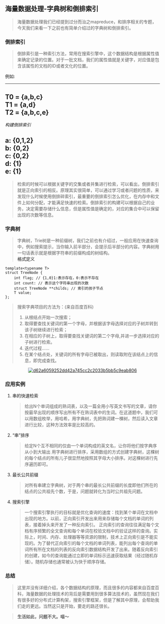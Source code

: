 ## 海量数据处理-字典树和倒排索引
> 海量数据处理我们已经提到过分而治之mapreduce，和排序相关的专题，今天我们来看一下之前也有简单介绍过的字典树和倒排索引。

### 倒排索引
> 倒排索引是一种索引方法，常用在搜索引擎中，这个数据结构是根据属性值来确定记录的位置。对于一批文档，我们的属性值就是关键字，对应值是包含该属性的文档的ID或者文化的位置。    

例如:

--------------------------------------------------------
T0 = {a,b,c}    
T1 = {a,d}  
T2 = {a,b,c,e}  
-------------------------------------------------------
*构建倒排索引*

a: {0,1,2}  
b: {0,2}    
c: {0,2}    
d: {1}  
e: {1}  
--------------------------------------------------------
> 检索的时候可以根据关键字的交集或者并集进行检索，可以看出，倒排索引就是正向索引的相反。原理其实很简单，可以通过学习或者问题的性质，来发现什么时候使用倒排碎索引，最重要的倒排索引怎么优化，在内存中和文件上如何分配，才能满足快速的检索。倒排索引的构建可以根据自己的业务，决定需要存储什么信息，但是属性值是确定的，对应的集合中可以保留出现的次数等信息。


### 字典树
> 字典树，Trie树是一种前缀树，我们之前也有介绍过，一般应用在快速查询中，例如搜索提示，当你输入前半部分，会提示后半部分的内容。字典树用一句话表示就是根据字符串的前缀构成的树结构。  
**格式定义**    
```
template<typename T>
struct TreeNode {
    int flag; // {1,0}1:表示存在，0:表示不存在
    int count: // 表示这个字符串出现的次数
    struct TreeNode **childs; // 索引的孩子节点
    T value;
};
```

> 搜索字典项目的方法为：(来自百度百科)
> 1. 从根结点开始一次搜索；
> 2. 取得要查找关键词的第一个字母，并根据该字母选择对应的子树并转到该子树继续进行检索；
> 3. 在相应的子树上，取得要查找关键词的第二个字母,并进一步选择对应的子树进行检索。
> 4. 迭代过程……
> 5. 在某个结点处，关键词的所有字母已被取出，则读取附在该结点上的信息，即完成查找。

<center><a href="https://imgbb.com/"><img src="https://image.ibb.co/jXM9qL/d62a6059252dd42a745cc2c2033b5bb5c9eab806.jpg" alt="d62a6059252dd42a745cc2c2033b5bb5c9eab806" border="0"></a><br /><a target='_blank' href='https://deleteacc.com/match'></a></center>

### 应用实例 
1. 串的快速检索
   > 给出N个单词组成的熟词表，以及一篇全用小写英文书写的文章，请你按最早出现的顺序写出所有不在熟词表中的生词。在这道题中，我们可以用数组枚举，用哈希，用字典树，先把熟词建一棵树，然后读入文章进行比较，这种方法效率是比较高的。
2. “串”排序
   > 给定N个互不相同的仅由一个单词构成的英文名，让你将他们按字典序从小到大输出
用字典树进行排序，采用数组的方式创建字典树，这棵树的每个结点的所有儿子很显然地按照其字母大小排序。对这棵树进行先序遍历即可。
3. 最长公共前缀
   > 对所有串建立字典树，对于两个串的最长公共前缀的长度即他们所在的结点的公共祖先个数，于是，问题就转化为当时公共祖先问题。

4. 搜索引擎
     > 一个搜索引擎执行的目标就是优化查询的速度：找到某个单词在文档中出现的地方。以前，正向索引开发出来用来存储每个文档的单词的列表，接着掉头来开发了一种反向索引。 正向索引的查询往往满足每个文档有序频繁的全文查询和每个单词在校验文档中的验证这样的查询。实际上，时间、内存、处理器等等资源的限制，技术上正向索引是不能实现的。为了替代正向索引的每个文档的单词列表，能列出每个查询的单词所有所在文档的列表的反向索引数据结构开发了出来。随着反向索引的创建，如今的查询能通过立即的单词标示迅速获取结果（经过随机存储）。随机存储也通常被认为快于顺序存储。

### 总结
> 这里并没有详细介绍，各个数据结构的原理，而且很多的内容都来自百度百科，海量数据的处理技术的背后是需要用到很多算法技术的，虽然现在我们有很多好的分布式计算构架，搜索引擎框架，但是了解其中原理，会帮助我们走的更远。当然这只是开始，要走的路还很长。

> **生活如此，问题不大。喵～**




